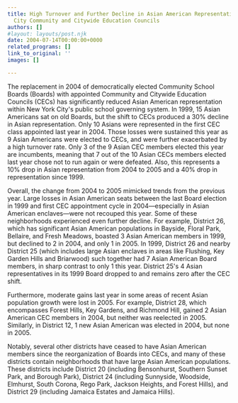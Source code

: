 ```yaml
---
title: High Turnover and Further Decline in Asian American Representation in New York
  City Community and Citywide Education Councils
authors: []
#layout: layouts/post.njk
date: 2004-07-14T00:00:00+0000
related_programs: []
link_to_original: ''
images: []

---
```

The replacement in 2004 of democratically elected Community School Boards (Boards) with appointed Community and Citywide Education Councils (CECs) has significantly reduced Asian American representation within New York City's public school governing system. In 1999, 15 Asian Americans sat on old Boards, but the shift to CECs produced a 30% decline in Asian representation. Only 10 Asians were represented in the first CEC class appointed last year in 2004. Those losses were sustained this year as 9 Asian Americans were elected to CECs, and were further exacerbated by a high turnover rate. Only 3 of the 9 Asian CEC members elected this year are incumbents, meaning that 7 out of the 10 Asian CECs members elected last year chose not to run again or were defeated. Also, this represents a 10% drop in Asian representation from 2004 to 2005 and a 40% drop in representation since 1999.

Overall, the change from 2004 to 2005 mimicked trends from the previous year. Large losses in Asian American seats between the last Board election in 1999 and first CEC appointment cycle in 2004—especially in Asian American enclaves—were not recouped this year. Some of these neighborhoods experienced even further decline. For example, District 26, which has significant Asian American populations in Bayside, Floral Park, Bellaire, and Fresh Meadows, boasted 3 Asian American members in 1999, but declined to 2 in 2004, and only 1 in 2005. In 1999, District 26 and nearby District 25 (which includes large Asian enclaves in areas like Flushing, Key Garden Hills and Briarwood) such together had 7 Asian American Board members, in sharp contrast to only 1 this year. District 25's 4 Asian representatives in its 1999 Board dropped to and remains zero after the CEC shift.

Furthermore, moderate gains last year in some areas of recent Asian population growth were lost in 2005. For example, District 28, which encompasses Forest Hills, Key Gardens, and Richmond Hill, gained 2 Asian American CEC members in 2004, but neither was reelected in 2005. Similarly, in District 12, 1 new Asian American was elected in 2004, but none in 2005.

Notably, several other districts have ceased to have Asian American members since the reorganization of Boards into CECs, and many of these districts contain neighborhoods that have large Asian American populations. These districts include District 20 (including Bensonhurst, Southern Sunset Park, and Borough Park), District 24 (including Sunnyside, Woodside, Elmhurst, South Corona, Rego Park, Jackson Heights, and Forest Hills), and District 29 (including Jamaica Estates and Jamaica Hills).